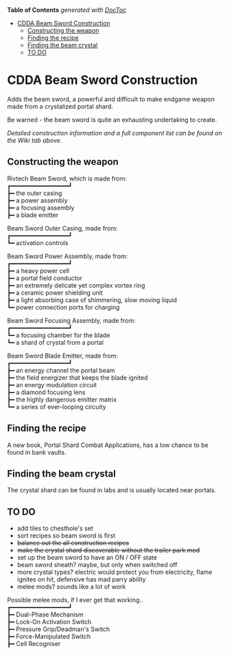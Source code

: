 <!-- START doctoc generated TOC please keep comment here to allow auto update -->
<!-- DON'T EDIT THIS SECTION, INSTEAD RE-RUN doctoc TO UPDATE -->
**Table of Contents**  *generated with [DocToc](https://github.com/thlorenz/doctoc)*

- [CDDA Beam Sword Construction](#cdda-beam-sword-construction)
  - [Constructing the weapon](#constructing-the-weapon)
  - [Finding the recipe](#finding-the-recipe)
  - [Finding the beam crystal](#finding-the-beam-crystal)
  - [TO DO](#to-do)

<!-- END doctoc generated TOC please keep comment here to allow auto update -->

# CDDA Beam Sword Construction
Adds the beam sword, a powerful and difficult to make endgame weapon made from a crystalized portal shard.

Be warned -  the beam sword is quite an exhausting undertaking to create.

*Detailed construction information and a full component list can be found on the Wiki tab above.*

## Constructing the weapon

Rivtech Beam Sword, which is made from:  
┏━━━━━━━━━━━━━━━━┛  
┣━ the outer casing  
┣━ a power assembly  
┣━ a focusing assembly  
┣━ a blade emitter

Beam Sword Outer Casing, made from:  
┏━━━━━━━━━━━━━━━━┛  
┗━ activation controls

Beam Sword Power Assembly, made from:  
┏━━━━━━━━━━━━━━━━┛  
┣━ a heavy power cell  
┣━ a portal field conductor  
┣━ an extremely delicate yet complex vortex ring  
┣━ a ceramic power shielding unit  
┣━ a light absorbing case of shimmering, slow moving liquid  
┗━ power connection ports for charging

Beam Sword Focusing Assembly, made from:  
┏━━━━━━━━━━━━━━━━┛  
┗━ a focusing chamber for the blade  
┗━ a shard of crystal from a portal

Beam Sword Blade Emitter, made from:  
┏━━━━━━━━━━━━━━━━┛  
┣━ an energy channel the portal beam  
┣━ the field energizer that keeps the blade ignited  
┣━ an energy modulation circuit  
┣━ a diamond focusing lens  
┣━ the highly dangerous emitter matrix  
┗━ a series of ever-looping circuity

## Finding the recipe

A new book, Portal Shard Combat Applications, has a low chance to be found in bank vaults.

## Finding the beam crystal

The crystal shard can be found in labs and is usually located near portals.

## TO DO
+ add tiles to chesthole's set
+ sort recipes so beam sword is first
+ ~~balance out the all construction recipes~~
+ ~~make the crystal shard discoverable without the trailer park mod~~
+ set up the beam sword to have an ON / OFF state
+ beam sword sheath? maybe, but only when switched off
+ more crystal types? electric would protect you from electricity, flame ignites on hit, defensive has mad parry ability
+ melee mods? sounds like a lot of work

Possible melee mods, if I ever get that working..  
┏━━━━━━━━━━━━━━━━┛  
┣━ Dual-Phase Mechanism  
┣━ Lock-On Activation Switch  
┣━ Pressure Grip/Deadman's Switch  
┣━ Force-Manipulated Switch  
┣━ Cell Recogniser  